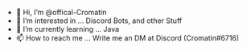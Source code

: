 - 👋 Hi, I’m @offical-Cromatin
- 👀 I’m interested in ... Discord Bots, and other Stuff
- 🌱 I’m currently learning ... Java
- 📫 How to reach me ... Write me an DM at Discord (Cromatin#6716)

